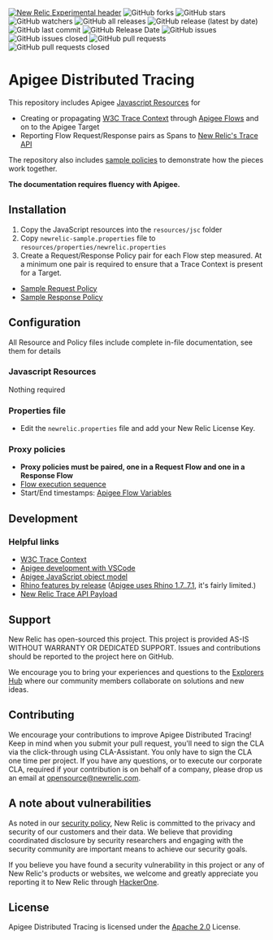 [![New Relic Experimental header](https://github.com/newrelic/opensource-website/raw/master/src/images/categories/Experimental.png)](https://opensource.newrelic.com/oss-category/#new-relic-experimental)
![GitHub forks](https://img.shields.io/github/forks/newrelic-experimental/newrelic-experimental-FIT-template?style=social)
![GitHub stars](https://img.shields.io/github/stars/newrelic-experimental/newrelic-experimental-FIT-template?style=social)
![GitHub watchers](https://img.shields.io/github/watchers/newrelic-experimental/newrelic-experimental-FIT-template?style=social)
![GitHub all releases](https://img.shields.io/github/downloads/newrelic-experimental/newrelic-experimental-FIT-template/total)
![GitHub release (latest by date)](https://img.shields.io/github/v/release/newrelic-experimental/newrelic-experimental-FIT-template)
![GitHub last commit](https://img.shields.io/github/last-commit/newrelic-experimental/newrelic-experimental-FIT-template)
![GitHub Release Date](https://img.shields.io/github/release-date/newrelic-experimental/newrelic-experimental-FIT-template)
![GitHub issues](https://img.shields.io/github/issues/newrelic-experimental/newrelic-experimental-FIT-template)
![GitHub issues closed](https://img.shields.io/github/issues-closed/newrelic-experimental/newrelic-experimental-FIT-template)
![GitHub pull requests](https://img.shields.io/github/issues-pr/newrelic-experimental/newrelic-experimental-FIT-template)
![GitHub pull requests closed](https://img.shields.io/github/issues-pr-closed/newrelic-experimental/newrelic-experimental-FIT-template)

# Apigee Distributed Tracing
This repository includes Apigee [Javascript Resources](src/main/apigee/apiproxies/W3C-Trace-Context/apiproxy/resources/jsc) for
- Creating or propagating [W3C Trace Context](https://www.w3.org/TR/trace-context/) through [Apigee Flows](https://cloud.google.com/apigee/docs/api-platform/fundamentals/what-are-flows) and on to the Apigee Target
- Reporting Flow Request/Response pairs as Spans to [New Relic's Trace API](https://docs.newrelic.com/docs/distributed-tracing/trace-api/introduction-trace-api/)

The repository also includes [sample policies](src/main/apigee/apiproxies/W3C-Trace-Context/apiproxy/policies) to demonstrate how the pieces work together.

**The documentation requires fluency with Apigee.**

## Installation
1. Copy the JavaScript resources into the `resources/jsc` folder
2. Copy `newrelic-sample.properties` file to `resources/properties/newrelic.properties`
3. Create a Request/Response Policy pair for each Flow step measured. At a minimum one pair is required to ensure that a Trace Context is present for a Target.
  - [Sample Request Policy](src/main/apigee/apiproxies/W3C-Trace-Context/apiproxy/policies/Trace-Context-Request.xml)
  - [Sample Response Policy](src/main/apigee/apiproxies/W3C-Trace-Context/apiproxy/policies/Trace-Context-Response.xml)

## Configuration
All Resource and Policy files include complete in-file documentation, see them for details

### Javascript Resources
Nothing required

### Properties file
- Edit the `newrelic.properties` file and add your New Relic License Key.

### Proxy policies
- **Proxy policies must be paired, one in a Request Flow and one in a Response Flow**
- [Flow execution sequence](https://docs.apigee.com/api-platform/fundamentals/what-are-flows#designingflowexecutionsequence)
- Start/End timestamps: [Apigee Flow Variables](https://cloud.google.com/apigee/docs/api-platform/reference/variables-reference)

## Development
### Helpful links
- [W3C Trace Context](https://www.w3.org/TR/trace-context/)
- [Apigee development with VSCode](https://cloud.google.com/apigee/docs/api-platform/local-development/vscode/get-started)
- [Apigee JavaScript object model](https://cloud.google.com/apigee/docs/api-platform/reference/javascript-object-model)
- [Rhino features by release](https://mozilla.github.io/rhino/compat/engines.html) ([Apigee uses Rhino 1.7..7.1](https://cloud.google.com/apigee/docs/api-platform/reference/policies/javascript-policy#:~:text=Apigee%20supports%20JavaScript%20that%20runs,7.1.), it's fairly limited.)
- [New Relic Trace API Payload](https://docs.newrelic.com/docs/distributed-tracing/trace-api/report-new-relic-format-traces-trace-api/#new-relic-guidelines)

## Support
New Relic has open-sourced this project. This project is provided AS-IS WITHOUT WARRANTY OR DEDICATED SUPPORT. Issues and contributions should be reported to the project here on GitHub.

We encourage you to bring your experiences and questions to the [Explorers Hub](https://discuss.newrelic.com) where our community members collaborate on solutions and new ideas.

## Contributing
We encourage your contributions to improve Apigee Distributed Tracing! Keep in mind when you submit your pull request, you'll need to sign the CLA via the click-through using CLA-Assistant. You only have to sign the CLA one time per project. If you have any questions, or to execute our corporate CLA, required if your contribution is on behalf of a company, please drop us an email at opensource@newrelic.com.

## A note about vulnerabilities
As noted in our [security policy](../../security/policy), New Relic is committed to the privacy and security of our customers and their data. We believe that providing coordinated disclosure by security researchers and engaging with the security community are important means to achieve our security goals.

If you believe you have found a security vulnerability in this project or any of New Relic's products or websites, we welcome and greatly appreciate you reporting it to New Relic through [HackerOne](https://hackerone.com/newrelic).

## License
Apigee Distributed Tracing is licensed under the [Apache 2.0](http://apache.org/licenses/LICENSE-2.0.txt) License.